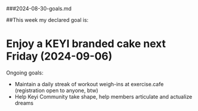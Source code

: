 ###2024-08-30-goals.md

##This week my declared goal is:

# Enjoy a KEYI branded cake next Friday (2024-09-06)


Ongoing goals:

- Maintain a daily streak of workout weigh-ins at exercise.cafe (registration open to anyone, btw)
- Help Keyi Community take shape, help members articulate and actualize dreams
